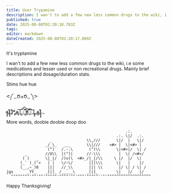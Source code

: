 ```yaml
---
title: User Trypamine
description: I wan't to add a few new less common drugs to the wiki, i.e some medications and lesser used or non recreational drugs.
published: true
date: 2025-08-08T02:20:18.783Z
tags: 
editor: markdown
dateCreated: 2025-08-08T02:20:17.009Z
---
```


It's tryptamine

I wan't to add a few new less common drugs to the wiki, i.e some medications and lesser used or non recreational drugs. Mainly brief descriptions and dosage/duration stats.

Stims hue hue

ᕙ༼ ,,ԾܫԾ,, ༽ᕗ


__̴ı̴̴̡̡̡ ̡͌l̡̡̡ ̡͌l̡*̡̡ ̴̡ı̴̴̡ ̡̡͡|̲̲̲͡͡͡ ̲▫̲͡ ̲̲̲͡͡π̲̲͡͡ ̲̲͡▫̲̲͡͡ ̲|̡̡̡ ̡ ̴̡ı̴̡̡ ̡͌l̡̡̡̡.___

More words, doobie doobie doop doo

```
                                                    .:.
                                                .:. \|/  .:.
                   _               \\,///       \|/  |   \|/
                 _/_\_   ___       \\|///    <#> |  \|<#> |
                  (")   /.-.\       (")\\       \|<#>|/  \| /
        _        //U\\  |(")|      //-\\\        |  \| /<#>/
       ( )   _   \|_|/  /)v(\  <#>_/|_|/\\     \ |/  |/  \|
      (_` )_('>   | |   \/~\/       |||\\\      \|   |    |/
      (__,~_)8    |||   //_\\       ||| \\       |/ \| / \| /
jgs      _YY_    _[|]_ /_____\     _[|]_        \|   |/   |/
  """"""""'""'""'"""""'""""'""'"""'"""""''"'"""^^^^^^^^^^^^^^^^
```

Happy Thanksgiving!